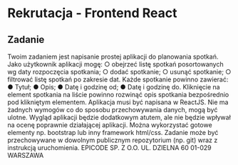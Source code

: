 # Rekrutacja - Frontend React

## Zadanie
Twoim zadaniem jest napisanie prostej aplikacji do planowania spotkań.
Jako użytkownik aplikacji mogę:
○ obejrzeć listę spotkań posortowanych wg daty rozpoczęcia spotkania;
○ dodać spotkanie;
○ usunąć spotkanie;
○ filtrować listę spotkań po zakresie dat.
Każde spotkanie powinno zawierać:
● Tytuł;
● Opis;
● Datę i godzinę od;
● Datę i godzinę do.
Kliknięcie na element spotkania na liście powinno rozwinąć opis spotkania bezpośrednio pod
klikniętym elementem.
Aplikacja musi być napisana w ReactJS. Nie ma żadnych wymogów co do sposobu
przechowywania danych, mogą być ulotne. Wygląd aplikacji będzie dodatkowym atutem, ale
nie będzie wpływał na ocenę poprawnie działającej aplikacji. Można wykorzystać gotowe
elementy np. bootstrap lub inny framework html/css.
Zadanie może być przechowywane w dowolnym publicznym repozytorium (np. git) wraz z
instrukcją uruchomienia.
EPICODE SP. Z O.O.
UL. DZIELNA 60
01-029 WARSZAWA